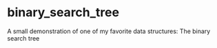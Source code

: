 # binary_search_tree
A small demonstration of one of my favorite data structures: The binary search tree
